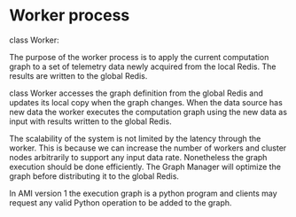 # Worker process

class Worker:

The purpose of the worker process is to apply the current computation graph to a set of telemetry data newly acquired from the local Redis.
The results are written to the global Redis.

class Worker accesses the graph definition from the global Redis and updates its local copy when the graph changes.
When the data source has new data the worker executes the computation graph using the new data as input with results written to the global Redis.

The scalability of the system is not limited by the latency through the worker.
This is because we can increase the number of workers and cluster nodes arbitrarily to support any input data rate.
Nonetheless the graph execution should be done efficiently.
The Graph Manager will optimize the graph before distributing it to the global Redis.

In AMI version 1 the execution graph is a python program and clients may request any valid Python operation to be added to the graph.
